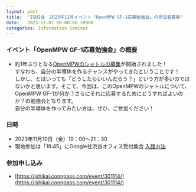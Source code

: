 ```yaml
---
layout: post
title:  "ISHI会　2023年11月イベント「OpenMPW GF-1応募勉強会」の参加者募集"
date:   2023-11-01 00:00:00 +0900
categories: Information Seminar
---
```


### イベント「OpenMPW GF-1応募勉強会」の概要
* 約1年ぶりとなる[OpenMPWのシャトルの募集](https://efabless.com/gf-180-open-mpw-shuttle-program)が開始されました！</br>
すなわち、自分の半導体を作るチャンスがやってきたということです！</br>
しかし、とはいっても「どうしたらいいんだろう？」という方が多いのではないかと思います。そこで、今回は、このOpenMPWのシャトルについて、OpenMPW GF-1が何か？さらにそれに応募するためにどうすればよいのか？の勉強会となります。</br>
自分の半導体を作ってみたい方は、ぜひ、ご参加ください！

### 日時
* 2023年11月10日（金）19：00〜21：30
* 現地参加は「18:45」にGoogle社渋谷オフィス受付集合
  [入館方法](https://github.com/ishi-kai/ishi-kai.gitnub.io/blob/main/assets/pdf/STRM_office_access_instructions_JP_ver._L2.pdf)

### 参加申し込み 
* [https://ishikai.connpass.com/event/301114/](https://ishikai.connpass.com/event/301114/)


